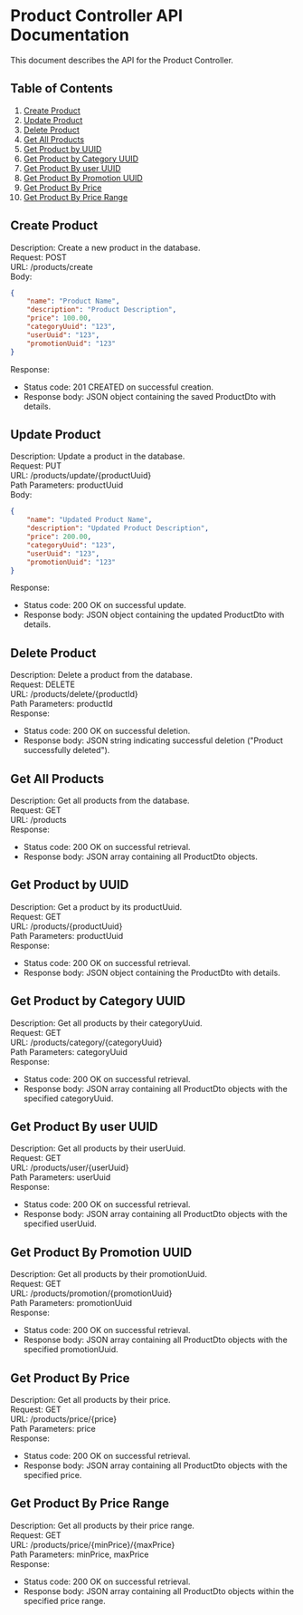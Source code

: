 # Product Controller API Documentation

This document describes the API for the Product Controller.

## Table of Contents
1. [Create Product](#create-product)
2. [Update Product](#update-product)
3. [Delete Product](#delete-product)
4. [Get All Products](#get-all-products)
5. [Get Product by UUID](#get-product-by-uuid)
6. [Get Product by Category UUID](#get-product-by-category-uuid)
7. [Get Product By user UUID](#get-product-by-user-uuid)
8. [Get Product By Promotion UUID](#get-product-by-promotion-uuid)
9. [Get Product By Price](#get-product-by-price)
10. [Get Product By Price Range](#get-product-by-price-range)

## Create Product

Description: Create a new product in the database. \
Request: POST \
URL: /products/create \
Body:
```json
{
    "name": "Product Name",
    "description": "Product Description",
    "price": 100.00,
    "categoryUuid": "123",
    "userUuid": "123",
    "promotionUuid": "123"
}
```
Response:
- Status code: 201 CREATED on successful creation.
- Response body: JSON object containing the saved ProductDto with details.


## Update Product

Description: Update a product in the database. \
Request: PUT \
URL: /products/update/{productUuid} \
Path Parameters: productUuid \
Body:
```json
{
    "name": "Updated Product Name",
    "description": "Updated Product Description",
    "price": 200.00,
    "categoryUuid": "123",
    "userUuid": "123",
    "promotionUuid": "123"
}
```

Response:
- Status code: 200 OK on successful update.
- Response body: JSON object containing the updated ProductDto with details.


## Delete Product

Description: Delete a product from the database. \
Request: DELETE \
URL: /products/delete/{productId} \
Path Parameters: productId \
Response:
- Status code: 200 OK on successful deletion.
- Response body: JSON string indicating successful deletion ("Product successfully deleted").

## Get All Products

Description: Get all products from the database. \
Request: GET \
URL: /products \
Response:
- Status code: 200 OK on successful retrieval.
- Response body: JSON array containing all ProductDto objects.

## Get Product by UUID

Description: Get a product by its productUuid. \
Request: GET \
URL: /products/{productUuid} \
Path Parameters: productUuid \
Response:
- Status code: 200 OK on successful retrieval.
- Response body: JSON object containing the ProductDto with details.

## Get Product by Category UUID

Description: Get all products by their categoryUuid. \
Request: GET \
URL: /products/category/{categoryUuid} \
Path Parameters: categoryUuid \
Response:
- Status code: 200 OK on successful retrieval.
- Response body: JSON array containing all ProductDto objects with the specified categoryUuid.

## Get Product By user UUID

Description: Get all products by their userUuid. \
Request: GET \
URL: /products/user/{userUuid} \
Path Parameters: userUuid \
Response:
- Status code: 200 OK on successful retrieval.
- Response body: JSON array containing all ProductDto objects with the specified userUuid.

## Get Product By Promotion UUID

Description: Get all products by their promotionUuid. \
Request: GET \
URL: /products/promotion/{promotionUuid} \
Path Parameters: promotionUuid \
Response:
- Status code: 200 OK on successful retrieval.
- Response body: JSON array containing all ProductDto objects with the specified promotionUuid.

## Get Product By Price

Description: Get all products by their price. \
Request: GET \
URL: /products/price/{price} \
Path Parameters: price \
Response:
- Status code: 200 OK on successful retrieval.
- Response body: JSON array containing all ProductDto objects with the specified price.

## Get Product By Price Range

Description: Get all products by their price range. \
Request: GET \
URL: /products/price/{minPrice}/{maxPrice} \
Path Parameters: minPrice, maxPrice \
Response:
- Status code: 200 OK on successful retrieval.
- Response body: JSON array containing all ProductDto objects within the specified price range.

